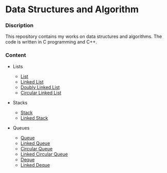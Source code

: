 # Data Structures and Algorithm

### Discription
This repository contains my works on data structures and algorithms. The code is written in C programming and C++.

### Content

- Lists
   - [List](1_Lists/list/list.c)
   - [Linked List](1_Lists/linked_list/linked_list.c)
   - [Doubly Linked List](1_Lists/doubly_linked_list/dl_list.c)
   - [Circular Linked List](1_Lists/circular_linked_list/cl_list.c)

- Stacks
   - [Stack](2_Stacks/stack/stack.c)
   - [Linked Stack](2_Stacks/linked_stack/linked_stack.c)

- Queues
   - [Queue](3_Queues/queue/queue.c)
   - [Linked Queue](3_Queues/linked_queue/linked_queue.c)
   - [Circular Queue](3_Queues/circular_queue/circular_queue.c)
   - [Linked Circular Queue](3_Queues/linked_circular_queue/linked_circular_queue.c)
   - [Deque](3_Queues/deque/deque.c)
   - [Linked Deque](3_Queues/linked_dequeue/linked_dequeue.c)